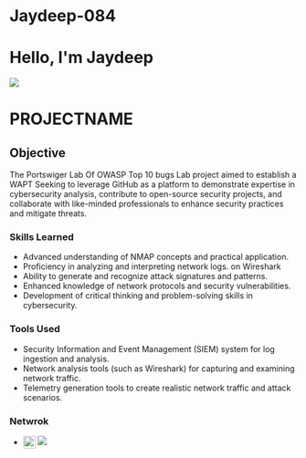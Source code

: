 # Jaydeep-084
# Hello, I'm Jaydeep
<a href="https://www.linkedin.com/in/jaydeep-koturwar-93ba18243?lipi=urn%3Ali%3Apage%3Ad_flagship3_profile_view_base_contact_details%3B%2FdRP1p06SEOGzq3UBwEmKg%3D%3D"><img src="https://img.shields.io/badge/-LinkedIn-0072b1?&style=for-the-badge&logo=linkedin&logoColor=white" /></a>

# PROJECTNAME

## Objective

The Portswiger Lab Of OWASP Top 10 bugs  Lab project aimed to establish a WAPT  Seeking to leverage GitHub as a platform to demonstrate expertise in cybersecurity analysis, contribute to open-source security projects, and collaborate with like-minded professionals to enhance security practices and mitigate threats.

### Skills Learned

- Advanced understanding of NMAP concepts and practical application.
- Proficiency in analyzing and interpreting network logs. on Wireshark
- Ability to generate and recognize attack signatures and patterns.
- Enhanced knowledge of network protocols and security vulnerabilities.
- Development of critical thinking and problem-solving skills in cybersecurity.

### Tools Used

- Security Information and Event Management (SIEM) system for log ingestion and analysis.
- Network analysis tools (such as Wireshark) for capturing and examining network traffic.
- Telemetry generation tools to create realistic network traffic and attack scenarios.

### Netwrok

- <img src="https://img.shields.io/badge/-Wireshark-1679A7?&style=for-the-badge&logo=Wireshark&logoColor=white" />   [<img align="left" alt="Burp Suite" width="22px" src="https://portswigger.net/favicon.ico" />](https://portswigger.net/burp)

